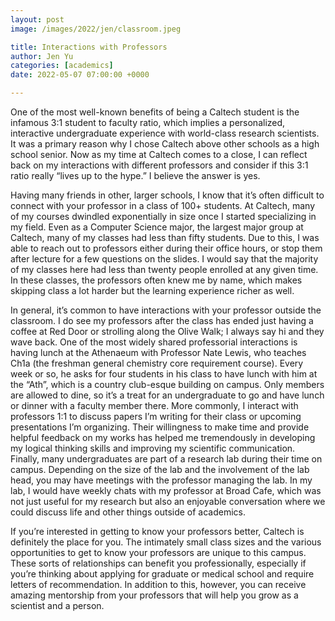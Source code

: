 ```yaml
---
layout: post
image: /images/2022/jen/classroom.jpeg

title: Interactions with Professors
author: Jen Yu
categories: [academics]
date: 2022-05-07 07:00:00 +0000

---
```

One of the most well-known benefits of being a Caltech student is the infamous 3:1 student to faculty ratio, which implies a personalized, interactive undergraduate experience with world-class research scientists. It was a primary reason why I chose Caltech above other schools as a high school senior. Now as my time at Caltech comes to a close, I can reflect back on my interactions with different professors and consider if this 3:1 ratio really “lives up to the hype.” I believe the answer is yes.

Having many friends in other, larger schools, I know that it’s often difficult to connect with your professor in a class of 100+ students. At Caltech, many of my courses dwindled exponentially in size once I started specializing in my field. Even as a Computer Science major, the largest major group at Caltech, many of my classes had less than fifty students. Due to this, I was able to reach out to professors either during their office hours, or stop them after lecture for a few questions on the slides. I would say that the majority of my classes here had less than twenty people enrolled at any given time. In these classes, the professors often knew me by name, which makes skipping class a lot harder but the learning experience richer as well.

In general, it’s common to have interactions with your professor outside the classroom. I do see my professors after the class has ended just having a coffee at Red Door or strolling along the Olive Walk; I always say hi and they wave back. One of the most widely shared professorial interactions is having lunch at the Athenaeum with Professor Nate Lewis, who teaches Ch1a (the freshman general chemistry core requirement course). Every week or so, he asks for four students in his class to have lunch with him at the “Ath”, which is a country club-esque building on campus. Only members are allowed to dine, so it’s a treat for an undergraduate to go and have lunch or dinner with a faculty member there. More commonly, I interact with professors 1:1 to discuss papers I’m writing for their class or upcoming presentations I’m organizing. Their willingness to make time and provide helpful feedback on my works has helped me tremendously in developing my logical thinking skills and improving my scientific communication. Finally, many undergraduates are part of a research lab during their time on campus. Depending on the size of the lab and the involvement of the lab head, you may have meetings with the professor managing the lab. In my lab, I would have weekly chats with my professor at Broad Cafe, which was not just useful for my research but also an enjoyable conversation where we could discuss life and other things outside of academics.

If you’re interested in getting to know your professors better, Caltech is definitely the place for you. The intimately small class sizes and the various opportunities to get to know your professors are unique to this campus. These sorts of relationships can benefit you professionally, especially if you’re thinking about applying for graduate or medical school and require letters of recommendation. In addition to this, however, you can receive amazing mentorship from your professors that will help you grow as a scientist and a person.